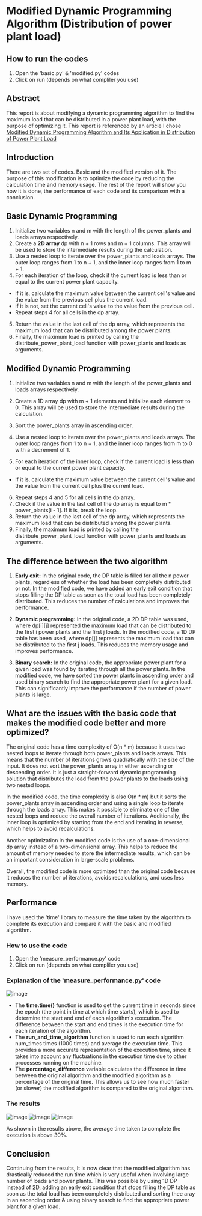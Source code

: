 # Modified Dynamic Programming Algorithm (Distribution of power plant load)

## How to run the codes
1) Open the 'basic.py' & 'modified.py' codes
2) Click on run (depends on what compliler you use)

## Abstract
This report is about modifying a dynamic programming algorithm to find the maximum load that can be distributed in a power plant load, with the purpose of optimizing it. This report is referenced by an article I chose [Modified Dynamic Programming Algorithm and Its Application in
Distribution of Power Plant Load](https://www.e3s-conferences.org/articles/e3sconf/pdf/2019/62/e3sconf_icbte2019_01005.pdf)

## Introduction
There are two set of codes. Basic and the modified version of it. The purpose of this modification is to optimize the code by reducing the calculation time and memory usage. The rest of the report will show you how it is done, the performance of each code and its comparison with a conclusion.

## Basic Dynamic Programming
1) Initialize two variables n and m with the length of the power_plants and loads arrays respectively.
2) Create a **2D array** dp with n + 1 rows and m + 1 columns. This array will be used to store the intermediate results during the calculation.
3) Use a nested loop to iterate over the power_plants and loads arrays. The outer loop ranges from 1 to n + 1, and the inner loop ranges from 1 to m + 1.
4) For each iteration of the loop, check if the current load is less than or equal to the current power plant capacity.

  - If it is, calculate the maximum value between the current cell's value and the value from the previous cell plus the current load.
  - If it is not, set the current cell's value to the value from the previous cell.
  - Repeat steps 4 for all cells in the dp array.

5) Return the value in the last cell of the dp array, which represents the maximum load that can be distributed among the power plants.
6) Finally, the maximum load is printed by calling the distribute_power_plant_load function with power_plants and loads as arguments.

## Modified Dynamic Programming
1) Initialize two variables n and m with the length of the power_plants and loads arrays respectively.

2) Create a 1D array dp with m + 1 elements and initialize each element to 0. This array will be used to store the intermediate results during the calculation.

3) Sort the power_plants array in ascending order.

4) Use a nested loop to iterate over the power_plants and loads arrays. The outer loop ranges from 1 to n + 1, and the inner loop ranges from m to 0 with a decrement of 1.

5) For each iteration of the inner loop, check if the current load is less than or equal to the current power plant capacity.

  - If it is, calculate the maximum value between the current cell's value and the value from the current cell plus the current load.

6) Repeat steps 4 and 5 for all cells in the dp array.
7) Check if the value in the last cell of the dp array is equal to m * power_plants[i - 1]. If it is, break the loop.
8) Return the value in the last cell of the dp array, which represents the maximum load that can be distributed among the power plants.
9) Finally, the maximum load is printed by calling the distribute_power_plant_load function with power_plants and loads as arguments.

## The difference between the two algorithm
1) **Early exit:** In the original code, the DP table is filled for all the n power plants, regardless of whether the load has been completely distributed or not. In the modified code, we have added an early exit condition that stops filling the DP table as soon as the total load has been completely distributed. This reduces the number of calculations and improves the performance.

2) **Dynamic programming:** In the original code, a 2D DP table was used, where dp[i][j] represented the maximum load that can be distributed to the first i power plants and the first j loads. In the modified code, a 1D DP table has been used, where dp[j] represents the maximum load that can be distributed to the first j loads. This reduces the memory usage and improves performance.

3) **Binary search:** In the original code, the appropriate power plant for a given load was found by iterating through all the power plants. In the modified code, we have sorted the power plants in ascending order and used binary search to find the appropriate power plant for a given load. This can significantly improve the performance if the number of power plants is large.

## What are the issues with the basic code that makes the modified code better and more optimized?
The original code has a time complexity of O(n * m) because it uses two nested loops to iterate through both power_plants and loads arrays. This means that the number of iterations grows quadratically with the size of the input. It does not sort the power_plants array in either ascending or descending order. It is just a straight-forward dynamic programming solution that distributes the load from the power plants to the loads using two nested loops.

In the modified code, the time complexity is also O(n * m) but it sorts the power_plants array in ascending order and using a single loop to iterate through the loads array. This makes it possible to eliminate one of the nested loops and reduce the overall number of iterations. Additionally, the inner loop is optimized by starting from the end and iterating in reverse, which helps to avoid recalculations.

Another optimization in the modified code is the use of a one-dimensional dp array instead of a two-dimensional array. This helps to reduce the amount of memory needed to store the intermediate results, which can be an important consideration in large-scale problems.

Overall, the modified code is more optimized than the original code because it reduces the number of iterations, avoids recalculations, and uses less memory.

## Performance
I have used the 'time' library to measure the time taken by the algorithm to complete its execution and compare it with the basic and modified algorithm.
### How to use the code
1) Open the 'measure_performance.py' code
2) Click on run (depends on what compliler you use)
### Explanation of the 'measure_performance.py' code
![image](https://user-images.githubusercontent.com/106312010/217917592-7c0ef567-188c-4d39-baa1-1e2308ade286.png)

  - The **time.time()** function is used to get the current time in seconds since the epoch (the point in time at which time starts), which is used to determine the start and end of each algorithm's execution. The difference between the start and end times is the execution time for each iteration of the algorithm.
  - The **run_and_time_algorithm** function is used to run each algorithm num_times times (1000 times) and average the execution time. This provides a more accurate representation of the execution time, since it takes into account any fluctuations in the execution time due to other processes running on the machine.
  - The **percentage_difference** variable calculates the difference in time between the original algorithm and the modified algorithm as a percentage of the original time. This allows us to see how much faster (or slower) the modified algorithm is compared to the original algorithm.

### The results
![image](https://user-images.githubusercontent.com/106312010/217915898-c8e4154f-ffd9-4529-ba34-269322563a6d.png)
![image](https://user-images.githubusercontent.com/106312010/217915720-714c7e50-1617-44e4-9c6c-bf2c4349191a.png)
![image](https://user-images.githubusercontent.com/106312010/217915773-6f4999a5-2128-4e2c-a943-343427344871.png)

As shown in the results above, the average time taken to complete the execution is above 30%.

## Conclusion

Continuing from the results, It is now clear that the modified algorithm has drastically reduced the run time which is very useful when involving large number of loads and power plants. This was possible by using 1D DP instead of 2D, adding an early exit condition that stops filling the DP table as soon as the total load has been completely distributed and sorting thee aray in an ascending order & using binary search to find the appropriate power plant for a given load.





